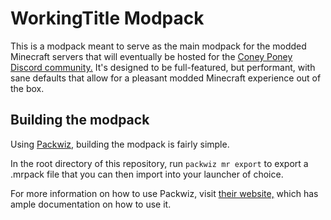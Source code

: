 # WorkingTitle Modpack

This is a modpack meant to serve as the main modpack for the modded Minecraft servers that will eventually be hosted for the [Coney Poney Discord community.](https://discord.gg/D4z7AHwWqD)
It's designed to be full-featured, but performant, with sane defaults that allow for a pleasant modded Minecraft experience out of the box.

## Building the modpack

Using [Packwiz,](https://github.com/packwiz/packwiz) building the modpack is fairly simple.

In the root directory of this repository, run `packwiz mr export` to export a .mrpack file that you can then import into your launcher of choice.

For more information on how to use Packwiz, visit [their website,](https://packwiz.infra.link/) which has ample documentation on how to use it.
